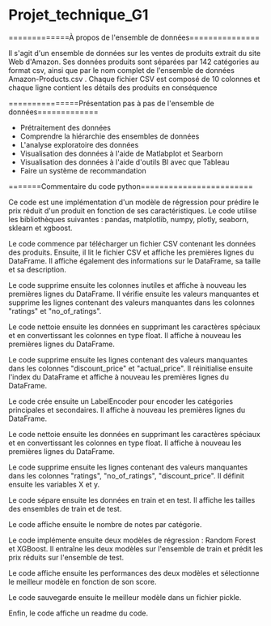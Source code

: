 # Projet_technique_G1

=============À propos de l'ensemble de données===============

Il s'agit d'un ensemble de données sur les ventes de produits extrait du site Web d'Amazon.
Ses données produits sont séparées par 142 catégories au format csv, ainsi que par le nom complet de l'ensemble de données Amazon-Products.csv .
Chaque fichier CSV est composé de 10 colonnes et chaque ligne contient les détails des produits en conséquence


===============Présentation pas à pas de l'ensemble de données=============

- Prétraitement des données
- Comprendre la hiérarchie des ensembles de données
- L'analyse exploratoire des données
- Visualisation des données à l'aide de Matlabplot et Searborn
- Visualisation des données à l'aide d'outils BI avec que Tableau
- Faire un système de recommandation

=======Commentaire du code python========================

Ce code est une implémentation d'un modèle de régression pour prédire le prix réduit d'un produit en fonction de ses caractéristiques.
 Le code utilise les bibliothèques suivantes : pandas, matplotlib, numpy, plotly, seaborn, sklearn et xgboost.

Le code commence par télécharger un fichier CSV contenant les données des produits. Ensuite, il lit le fichier CSV et affiche les premières lignes du DataFrame. Il affiche également des informations sur le DataFrame, sa taille et sa description.

Le code supprime ensuite les colonnes inutiles et affiche à nouveau les premières lignes du DataFrame. Il vérifie ensuite les valeurs manquantes et supprime les lignes contenant des valeurs manquantes dans les colonnes
"ratings" et
"no_of_ratings".

Le code nettoie ensuite les données en supprimant les caractères spéciaux et en convertissant les colonnes en
type
float. Il affiche à nouveau les premières lignes du DataFrame.

Le code supprime ensuite les lignes contenant des valeurs manquantes dans les colonnes
"discount_price" et
"actual_price". Il réinitialise ensuite l'index du DataFrame et affiche à nouveau les premières lignes du DataFrame.

Le code crée ensuite un LabelEncoder pour encoder les catégories principales et secondaires. Il affiche à nouveau les premières lignes du DataFrame.

Le code nettoie ensuite les données en supprimant les caractères spéciaux et en convertissant les colonnes en
type
float. Il affiche à nouveau les premières lignes du DataFrame.

Le code supprime ensuite les lignes contenant des valeurs manquantes dans les colonnes
"ratings",
"no_of_ratings",
"discount_price". Il définit ensuite les variables X et y.

Le code sépare ensuite les données en train et en test. Il affiche les tailles des ensembles de train et de test.

Le code affiche ensuite le nombre de notes par catégorie.

Le code implémente ensuite deux modèles de régression : Random Forest et XGBoost. Il entraîne les deux modèles sur l'ensemble de train et prédit les prix réduits sur l'ensemble
 de test.

Le code affiche ensuite les performances des deux modèles et sélectionne le meilleur modèle en fonction de son score.

Le code sauvegarde ensuite le meilleur modèle dans un fichier pickle.

Enfin, le code affiche un readme du code.


